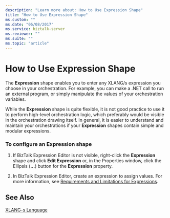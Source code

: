 ```yaml
---
description: "Learn more about: How to Use Expression Shape"
title: "How to Use Expression Shape"
ms.custom: ""
ms.date: "06/08/2017"
ms.service: biztalk-server
ms.reviewer: ""
ms.suite: ""
ms.topic: "article"
---
```

# How to Use Expression Shape
The **Expression** shape enables you to enter any XLANG/s expression you choose in your orchestration. For example, you can make a .NET call to run an external program, or simply manipulate the values of your orchestration variables.  
  
 While the **Expression** shape is quite flexible, it is not good practice to use it to perform high-level orchestration logic, which preferably would be visible in the orchestration drawing itself. In general, it is easier to understand and maintain your orchestrations if your **Expression** shapes contain simple and modular expressions.  
  
### To configure an Expression shape  
  
1.  If BizTalk Expression Editor is not visible, right-click the **Expression** shape and click **Edit Expression** or, in the Properties window, click the Ellipsis (**...**) button for the **Expression** property.  
  
2.  In BizTalk Expression Editor, create an expression to assign values. For more information, see [Requirements and Limitations for Expressions](../core/requirements-and-limitations-for-expressions.md).  
  
## See Also  
 [XLANG-s Language](../core/xlang-s-language.md)
